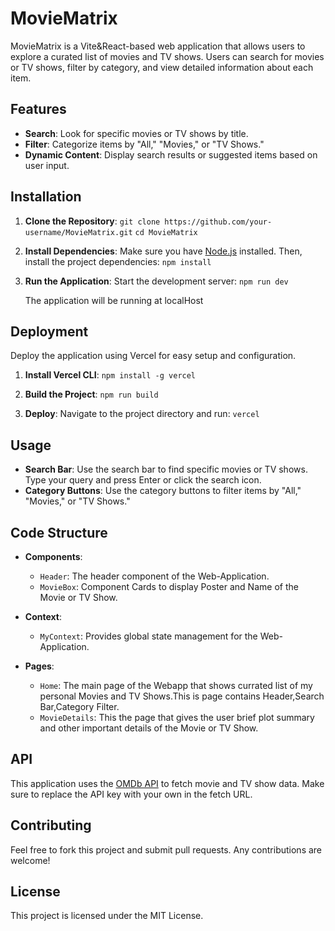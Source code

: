# MovieMatrix

MovieMatrix is a Vite&React-based web application that allows users to explore a curated list of movies and TV shows. Users can search for movies or TV shows, filter by category, and view detailed information about each item.

## Features

- **Search**: Look for specific movies or TV shows by title.
- **Filter**: Categorize items by "All," "Movies," or "TV Shows."
- **Dynamic Content**: Display search results or suggested items based on user input.

## Installation

1. **Clone the Repository**:
   `git clone https://github.com/your-username/MovieMatrix.git`
   `cd MovieMatrix`

2. **Install Dependencies**:
   Make sure you have [Node.js](https://nodejs.org/) installed. Then, install the project dependencies:
   `npm install`

3. **Run the Application**:
   Start the development server:
   `npm run dev`

   The application will be running at localHost

## Deployment

Deploy the application using Vercel for easy setup and configuration.

1. **Install Vercel CLI**:
   `npm install -g vercel`

2. **Build the Project**:
   `npm run build`

3. **Deploy**:
   Navigate to the project directory and run:
   `vercel`

## Usage

- **Search Bar**: Use the search bar to find specific movies or TV shows. Type your query and press Enter or click the search icon.
- **Category Buttons**: Use the category buttons to filter items by "All," "Movies," or "TV Shows."

## Code Structure

- **Components**:

  - `Header`: The header component of the Web-Application.
  - `MovieBox`: Component Cards to display Poster and Name of the Movie or TV Show.

- **Context**:

  - `MyContext`: Provides global state management for the Web-Application.

- **Pages**:
  - `Home`: The main page of the Webapp that shows currated list of my personal Movies and TV Shows.This is page contains Header,Search Bar,Category Filter.
  - `MovieDetails`: This the page that gives the user brief plot summary and other important details of the Movie or TV Show.

## API

This application uses the [OMDb API](http://www.omdbapi.com/) to fetch movie and TV show data. Make sure to replace the API key with your own in the fetch URL.

## Contributing

Feel free to fork this project and submit pull requests. Any contributions are welcome!

## License

This project is licensed under the MIT License.

